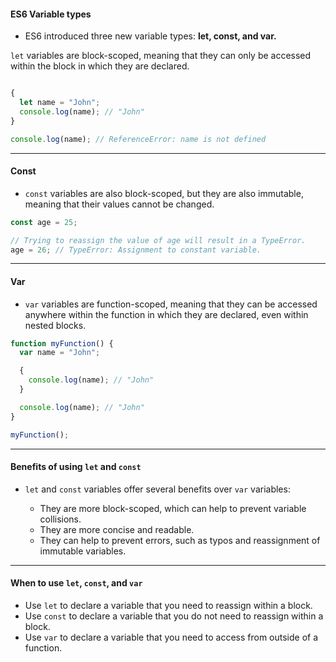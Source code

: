 
#### ES6 Variable types

- ES6 introduced three new variable types: __let, const, and var.__

`let` variables are block-scoped, meaning that they can only be accessed within the block in which they are declared.

``` js []

{
  let name = "John";
  console.log(name); // "John"
}

console.log(name); // ReferenceError: name is not defined

```

---

#### Const

- `const` variables are also block-scoped, but they are also immutable, meaning that their values cannot be changed.

```js []
const age = 25;

// Trying to reassign the value of age will result in a TypeError.
age = 26; // TypeError: Assignment to constant variable.
```

---

#### Var

- `var` variables are function-scoped, meaning that they can be accessed anywhere within the function in which they are declared, even within nested blocks.

```js []
function myFunction() {
  var name = "John";

  {
    console.log(name); // "John"
  }

  console.log(name); // "John"
}

myFunction();

```

---


#### Benefits of using `let` and `const`

- `let` and `const` variables offer several benefits over `var` variables:

  - They are more block-scoped, which can help to prevent variable collisions.
  - They are more concise and readable.
  - They can help to prevent errors, such as typos and reassignment of immutable variables.

---


#### When to use `let`, `const`, and `var`

  - Use `let` to declare a variable that you need to reassign within a block.
  - Use `const` to declare a variable that you do not need to reassign within a block.
  - Use `var` to declare a variable that you need to access from outside of a function.

